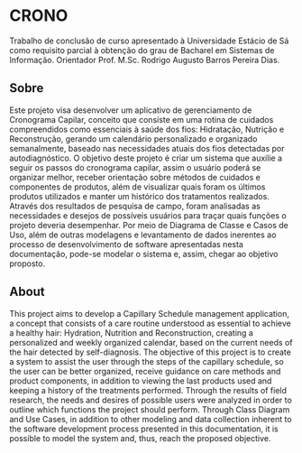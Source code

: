 # CRONO

Trabalho de conclusão de curso apresentado à Universidade Estácio de Sá como requisito parcial à obtenção do grau de Bacharel em Sistemas de Informação. Orientador Prof. M.Sc. Rodrigo Augusto Barros Pereira Dias.


## Sobre

Este projeto visa desenvolver um aplicativo de gerenciamento de Cronograma Capilar,
conceito que consiste em uma rotina de cuidados compreendidos como essenciais à saúde dos
fios: Hidratação, Nutrição e Reconstrução, gerando um calendário personalizado e organizado
semanalmente, baseado nas necessidades atuais dos fios detectadas por autodiagnóstico. O
objetivo deste projeto é criar um sistema que auxilie a seguir os passos do cronograma capilar,
assim o usuário poderá se organizar melhor, receber orientação sobre métodos de cuidados e
componentes de produtos, além de visualizar quais foram os últimos produtos utilizados e
manter um histórico dos tratamentos realizados. Através dos resultados de pesquisa de campo,
foram analisadas as necessidades e desejos de possíveis usuários para traçar quais funções o
projeto deveria desempenhar. Por meio de Diagrama de Classe e Casos de Uso, além de outras
modelagens e levantamento de dados inerentes ao processo de desenvolvimento de software
apresentadas nesta documentação, pode-se modelar o sistema e, assim, chegar ao objetivo
proposto.

## About

This project aims to develop a Capillary Schedule management application, a concept
that consists of a care routine understood as essential to achieve a healthy hair: Hydration,
Nutrition and Reconstruction, creating a personalized and weekly organized calendar, based on
the current needs of the hair detected by self-diagnosis. The objective of this project is to create
a system to assist the user through the steps of the capillary schedule, so the user can be better
organized, receive guidance on care methods and product components, in addition to viewing
the last products used and keeping a history of the treatments performed. Through the results
of field research, the needs and desires of possible users were analyzed in order to outline which
functions the project should perform. Through Class Diagram and Use Cases, in addition to
other modeling and data collection inherent to the software development process presented in
this documentation, it is possible to model the system and, thus, reach the proposed objective.
